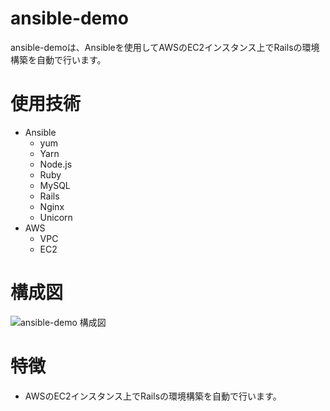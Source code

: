 # ansible-demo
ansible-demoは、Ansibleを使用してAWSのEC2インスタンス上でRailsの環境構築を自動で行います。  
# 使用技術
- Ansible
  - yum
  - Yarn
  - Node.js
  - Ruby
  - MySQL
  - Rails
  - Nginx
  - Unicorn
- AWS
  - VPC
  - EC2
# 構成図
![ansible-demo 構成図](https://user-images.githubusercontent.com/95961416/151158286-18fd3cc3-af2e-4845-8eb0-73ac9811b23d.png)
# 特徴
- AWSのEC2インスタンス上でRailsの環境構築を自動で行います。  
